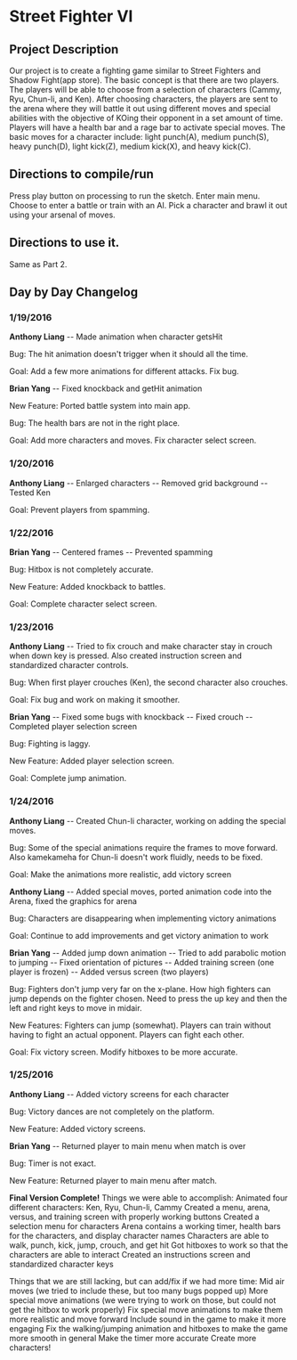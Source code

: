 # Street Fighter VI

## Project Description
Our project is to create a fighting game similar to Street Fighters and Shadow Fight(app store).
The basic concept is that there are two players. The players will be able to choose from a selection
of characters (Cammy, Ryu, Chun-li, and Ken). After choosing characters, the players are sent to the
arena where they will battle it out using different moves and special abilities with the objective
of KOing their opponent in a set amount of time. Players will have a health bar and a rage bar to activate
special moves. The basic moves for a character include: light punch(A), medium punch(S), heavy punch(D),
light kick(Z), medium kick(X), and heavy kick(C).

## Directions to compile/run
Press play button on processing to run the sketch.
Enter main menu.
Choose to enter a battle or train with an AI.
Pick a character and brawl it out using your arsenal of moves.

## Directions to use it.
Same as Part 2.

## Day by Day Changelog
### 1/19/2016
**Anthony Liang** -- Made animation when character getsHit

Bug: The hit animation doesn't trigger when it should all the time.

Goal: Add a few more animations for different attacks. Fix bug.

**Brian Yang** -- Fixed knockback and getHit animation

New Feature: Ported battle system into main app.

Bug: The health bars are not in the right place.

Goal: Add more characters and moves. Fix character select screen.

### 1/20/2016
**Anthony Liang** -- Enlarged characters
-- Removed grid background
-- Tested Ken

Goal: Prevent players from spamming.

### 1/22/2016
**Brian Yang** -- Centered frames
-- Prevented spamming

Bug: Hitbox is not completely accurate.

New Feature: Added knockback to battles.

Goal: Complete character select screen.

### 1/23/2016
**Anthony Liang** -- Tried to fix crouch and make character stay in crouch when down key is pressed.
Also created instruction screen and standardized character controls.

Bug: When first player crouches (Ken), the second character also crouches.

Goal: Fix bug and work on making it smoother.

**Brian Yang** -- Fixed some bugs with knockback
-- Fixed crouch
-- Completed player selection screen

Bug: Fighting is laggy.

New Feature: Added player selection screen.

Goal: Complete jump animation.

### 1/24/2016
**Anthony Liang** -- Created Chun-li character, working on adding the special moves.

Bug: Some of the special animations require the frames to move forward. Also kamekameha for Chun-li
doesn't work fluidly, needs to be fixed.

Goal: Make the animations more realistic, add victory screen

**Anthony Liang** -- Added special moves, ported animation code into the Arena, fixed the graphics for arena 

Bug: Characters are disappearing when implementing victory animations

Goal: Continue to add improvements and get victory animation to work

**Brian Yang** -- Added jump down animation
-- Tried to add parabolic motion to jumping
-- Fixed orientation of pictures
-- Added training screen (one player is frozen)
-- Added versus screen (two players)

Bug: Fighters don't jump very far on the x-plane.
How high fighters can jump depends on the fighter chosen.
Need to press the up key and then the left and right keys
to move in midair.

New Features: Fighters can jump (somewhat).
Players can train without having to fight an actual opponent.
Players can fight each other.

Goal: Fix victory screen. Modify hitboxes to be more accurate.

### 1/25/2016
**Anthony Liang** -- Added victory screens for each character

Bug:  Victory dances are not completely on the platform.

New Feature: Added victory screens.

**Brian Yang** -- Returned player to main menu when match is over

Bug: Timer is not exact.

New Feature: Returned player to main menu after match.

**Final Version Complete!** 
Things we were able to accomplish:
Animated four different characters: Ken, Ryu, Chun-li, Cammy
Created a menu, arena, versus, and training screen with properly working buttons
Created a selection menu for characters 
Arena contains a working timer, health bars for the characters, and display character names
Characters are able to walk, punch, kick, jump, crouch, and get hit
Got hitboxes to work so that the characters are able to interact
Created an instructions screen and standardized character keys

Things that we are still lacking, but can add/fix if we had more time:
Mid air moves (we tried to include these, but too many bugs popped up)
More special move animations (we were trying to work on those, but could not get the hitbox to work properly)
Fix special move animations to make them more realistic and move forward
Include sound in the game to make it more engaging
Fix the walking/jumping animation and hitboxes to make the game more smooth in general
Make the timer more accurate
Create more characters!
